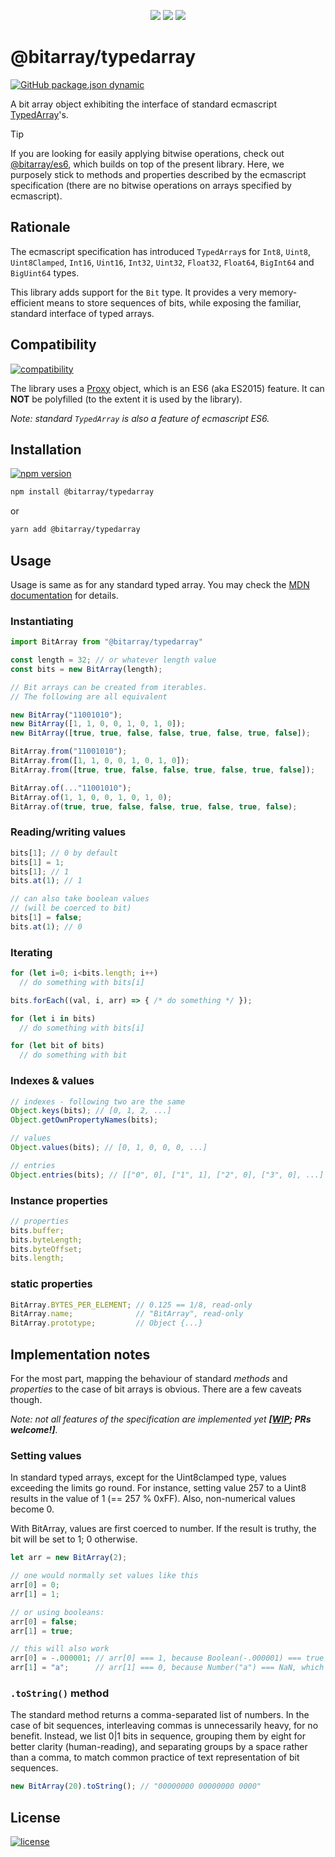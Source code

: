  <p align="center">

  <img src="https://img.shields.io/badge/TypeScript-007ACC?style=flat&logo=typescript&logoColor=white" />
  <img src="https://img.shields.io/badge/JavaScript-F7DF1E?style=flat&logo=javascript&logoColor=black" />
  <img src="https://img.shields.io/badge/Node.js-43853D?style=flat&logo=node.js&logoColor=white" />
  
 </p>

# @bitarray/typedarray

[![GitHub package.json dynamic](https://img.shields.io/github/package-json/keywords/swiing/bit-typedarray)](https://github.com/swiing/Bit-TypedArray#bitarraytypedarray)

A bit array object exhibiting the interface of standard ecmascript [TypedArray](https://developer.mozilla.org/en-US/docs/Web/JavaScript/Reference/Global_Objects/TypedArray)'s.

> [!TIP]
> If you are looking for easily applying bitwise operations, check out [@bitarray/es6](https://github.com/swiing/BitArray), which builds on top of the present library. Here, we purposely stick to methods and properties described by the ecmascript specification (there are no bitwise operations on arrays specified by ecmascript).

## Rationale

The ecmascript specification has introduced `TypedArray`s for `Int8`, `Uint8`, `Uint8Clamped`, `Int16`, `Uint16`, `Int32`, `Uint32`, `Float32`, `Float64`, `BigInt64` and `BigUint64` types.

This library adds support for the `Bit` type. It provides a very memory-efficient means
to store sequences of bits, while exposing the familiar, standard interface of typed arrays.

## Compatibility

[![compatibility](https://img.shields.io/badge/compatibility-%3E%3D%20ES6-orange?style=flat)](https://github.com/swiing/Bit-TypedArray#compatibility)

The library uses a [Proxy](https://caniuse.com/?search=Proxy) object, which is an ES6 (aka ES2015) feature. It can **NOT** be polyfilled (to the extent it is used by the library).

_Note: standard `TypedArray` is also a feature of ecmascript ES6._

## Installation

[![npm version](https://badge.fury.io/js/@bitarray%2Ftypedarray.svg)](https://www.npmjs.com/package/@bitarray/typedarray)

```sh
npm install @bitarray/typedarray
```

or

```sh
yarn add @bitarray/typedarray
```

## Usage

Usage is same as for any standard typed array. You may check the [MDN documentation](https://developer.mozilla.org/en-US/docs/Web/JavaScript/Reference/Global_Objects/TypedArray) for details.

### Instantiating

```js
import BitArray from "@bitarray/typedarray"

const length = 32; // or whatever length value
const bits = new BitArray(length);

// Bit arrays can be created from iterables.
// The following are all equivalent

new BitArray("11001010");
new BitArray([1, 1, 0, 0, 1, 0, 1, 0]);
new BitArray([true, true, false, false, true, false, true, false]);

BitArray.from("11001010");
BitArray.from([1, 1, 0, 0, 1, 0, 1, 0]);
BitArray.from([true, true, false, false, true, false, true, false]);

BitArray.of(..."11001010");
BitArray.of(1, 1, 0, 0, 1, 0, 1, 0);
BitArray.of(true, true, false, false, true, false, true, false);
```

### Reading/writing values

```js
bits[1]; // 0 by default
bits[1] = 1; 
bits[1]; // 1
bits.at(1); // 1

// can also take boolean values
// (will be coerced to bit)
bits[1] = false;
bits.at(1); // 0
```

### Iterating

```js
for (let i=0; i<bits.length; i++) 
  // do something with bits[i]

bits.forEach((val, i, arr) => { /* do something */ });

for (let i in bits)
  // do something with bits[i]

for (let bit of bits) 
  // do something with bit
```

### Indexes & values

```js
// indexes - following two are the same
Object.keys(bits); // [0, 1, 2, ...]
Object.getOwnPropertyNames(bits);

// values
Object.values(bits); // [0, 1, 0, 0, 0, ...]

// entries
Object.entries(bits); // [["0", 0], ["1", 1], ["2", 0], ["3", 0], ...]
```

### Instance properties

```js
// properties
bits.buffer;
bits.byteLength;
bits.byteOffset;
bits.length;

```

### static properties

```js
BitArray.BYTES_PER_ELEMENT; // 0.125 == 1/8, read-only
BitArray.name;              // "BitArray", read-only
BitArray.prototype;         // Object {...}
```

## Implementation notes

For the most part, mapping the behaviour of standard _methods_ and _properties_ to the case of bit arrays is obvious. There are a few caveats though.

_Note: not all features of the specification are implemented yet **[[WIP](https://github.com/swiing/Bit-TypedArray/issues/3); PRs welcome!]**._

### Setting values

In standard typed arrays, except for the Uint8clamped type, values exceeding the limits go round. For instance, setting value 257 to a Uint8 results in the value of 1 (== 257 % 0xFF). Also, non-numerical values become 0.

With BitArray, values are first coerced to number. If the result is truthy, the bit will be set to 1; 0 otherwise.

```js
let arr = new BitArray(2);

// one would normally set values like this
arr[0] = 0;
arr[1] = 1;

// or using booleans:
arr[0] = false;
arr[1] = true;

// this will also work
arr[0] = -.000001; // arr[0] === 1, because Boolean(-.000001) === true
arr[1] = "a";      // arr[1] === 0, because Number("a") === NaN, which is falsy
```

### `.toString()` method

The standard method returns a comma-separated list of numbers. In the case of bit sequences, interleaving commas is unnecessarily heavy, for no benefit. Instead, we list 0|1 bits in sequence, grouping them by eight for better clarity (human-reading), and separating groups by a space rather than a comma, to match common practice of text representation of bit sequences.

```js
new BitArray(20).toString(); // "00000000 00000000 0000"
```

## License

[![license](https://img.shields.io/github/license/swiing/Bit-TypedArray)](https://github.com/swiing/Bit-TypedArray/blob/main/LICENSE)
